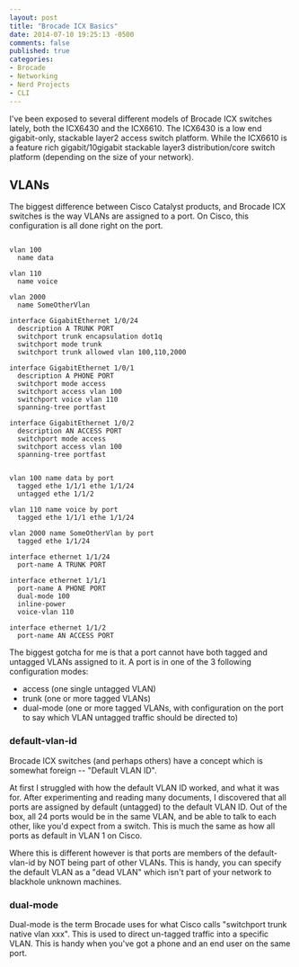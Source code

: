 ```yaml
---
layout: post
title: "Brocade ICX Basics"
date: 2014-07-10 19:25:13 -0500
comments: false
published: true
categories:
- Brocade
- Networking
- Nerd Projects
- CLI
---
```

I've been exposed to several different models of Brocade ICX switches lately, both the ICX6430 and the ICX6610. The ICX6430 is a low end gigabit-only, stackable layer2 access switch platform. While the ICX6610 is a feature rich gigabit/10gigabit stackable layer3 distribution/core switch platform (depending on the size of your network).

<!--more-->

## VLANs

The biggest difference between Cisco Catalyst products, and Brocade ICX switches is the way VLANs are assigned to a port. On Cisco, this configuration is all done right on the port.

```text CiscoVlanExamples.txt

vlan 100
  name data

vlan 110
  name voice

vlan 2000
  name SomeOtherVlan

interface GigabitEthernet 1/0/24
  description A TRUNK PORT
  switchport trunk encapsulation dot1q
  switchport mode trunk
  switchport trunk allowed vlan 100,110,2000

interface GigabitEthernet 1/0/1
  description A PHONE PORT
  switchport mode access
  switchport access vlan 100
  switchport voice vlan 110
  spanning-tree portfast

interface GigabitEthernet 1/0/2
  description AN ACCESS PORT
  switchport mode access
  switchport access vlan 100
  spanning-tree portfast

```

```text BrocadeVlanExamples.txt

vlan 100 name data by port
  tagged ethe 1/1/1 ethe 1/1/24
  untagged ethe 1/1/2

vlan 110 name voice by port
  tagged ethe 1/1/1 ethe 1/1/24

vlan 2000 name SomeOtherVlan by port
  tagged ethe 1/1/24

interface ethernet 1/1/24
  port-name A TRUNK PORT

interface ethernet 1/1/1
  port-name A PHONE PORT
  dual-mode 100
  inline-power
  voice-vlan 110

interface ethernet 1/1/2
  port-name AN ACCESS PORT

```

The biggest gotcha for me is that a port cannot have both tagged and untagged VLANs assigned to it. A port is in one of the 3 following configuration modes:

*	access (one single untagged VLAN)
*	trunk (one or more tagged VLANs)
*	dual-mode (one or more tagged VLANs, with configuration on the port to say which VLAN untagged traffic should be directed to)

### default-vlan-id

Brocade ICX switches (and perhaps others) have a concept which is somewhat foreign -- "Default VLAN ID".

At first I struggled with how the default VLAN ID worked, and what it was for. After experimenting and reading many documents, I discovered that all ports are assigned by default (untagged) to the default VLAN ID. Out of the box, all 24 ports would be in the same VLAN, and be able to talk to each other, like you'd expect from a switch. This is much the same as how all ports as default in VLAN 1 on Cisco. 

Where this is different however is that ports are members of the default-vlan-id by NOT being part of other VLANs. This is handy, you can specify the default VLAN as a "dead VLAN" which isn't part of your network to blackhole unknown machines.

### dual-mode

Dual-mode is the term Brocade uses for what Cisco calls "switchport trunk native vlan xxx". This is used to direct un-tagged traffic into a specific VLAN. This is handy when you've got a phone and an end user on the same port.


